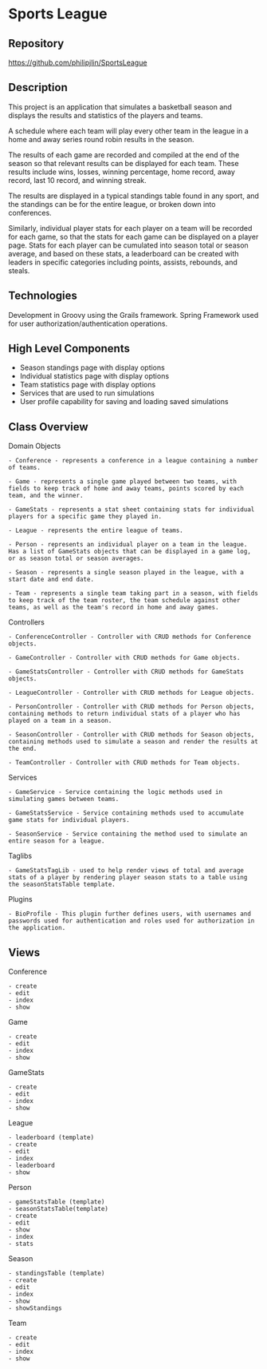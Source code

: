 # Sports League


## Repository
<https://github.com/philipjlin/SportsLeague>


## Description
This project is an application that simulates a basketball season and displays
the results and statistics of the players and teams.

A schedule where each team will play every other team in the league in a home and away series round robin results in the season.

The results of each game are recorded and compiled at the end of the season so that relevant results can be displayed for each team. These results include wins, losses, winning percentage, home record, away record, last 10 record, and winning streak.

The results are displayed in a typical standings table found in any sport, and the standings can be for the entire league, or broken down into conferences.

Similarly, individual player stats for each player on a team will be recorded for each game, so that the stats for each game can be displayed on a player page. Stats for each player can be cumulated into season total or season average, and based on these stats, a leaderboard can be created with leaders in specific categories including points, assists, rebounds, and steals.


## Technologies
Development in Groovy using the Grails framework.
Spring Framework used for user authorization/authentication operations.


## High Level Components
* Season standings page with display options
* Individual statistics page with display options
* Team statistics page with display options
* Services that are used to run simulations
* User profile capability for saving and loading saved simulations


## Class Overview
Domain Objects

    - Conference - represents a conference in a league containing a number of teams.

    - Game - represents a single game played between two teams, with fields to keep track of home and away teams, points scored by each team, and the winner.

    - GameStats - represents a stat sheet containing stats for individual players for a specific game they played in.

    - League - represents the entire league of teams.

    - Person - represents an individual player on a team in the league. Has a list of GameStats objects that can be displayed in a game log, or as season total or season averages.

    - Season - represents a single season played in the league, with a start date and end date.

    - Team - represents a single team taking part in a season, with fields to keep track of the team roster, the team schedule against other teams, as well as the team's record in home and away games.


Controllers

    - ConferenceController - Controller with CRUD methods for Conference objects.

    - GameController - Controller with CRUD methods for Game objects.

    - GameStatsController - Controller with CRUD methods for GameStats objects.

    - LeagueController - Controller with CRUD methods for League objects.

    - PersonController - Controller with CRUD methods for Person objects, containing methods to return individual stats of a player who has played on a team in a season.

    - SeasonController - Controller with CRUD methods for Season objects, containing methods used to simulate a season and render the results at the end.

    - TeamController - Controller with CRUD methods for Team objects.


Services

    - GameService - Service containing the logic methods used in simulating games between teams.

    - GameStatsService - Service containing methods used to accumulate game stats for individual players.

    - SeasonService - Service containing the method used to simulate an entire season for a league.

Taglibs

    - GameStatsTagLib - used to help render views of total and average stats of a player by rendering player season stats to a table using the seasonStatsTable template.

Plugins

    - BioProfile - This plugin further defines users, with usernames and passwords used for authentication and roles used for authorization in the application.


## Views
Conference

    - create
    - edit
    - index
    - show

Game

    - create
    - edit
    - index
    - show

GameStats

    - create
    - edit
    - index
    - show

League

    - leaderboard (template)
    - create
    - edit
    - index
    - leaderboard
    - show

Person

    - gameStatsTable (template)
    - seasonStatsTable(template)
    - create
    - edit
    - show
    - index
    - stats

Season

    - standingsTable (template)
    - create
    - edit
    - index
    - show
    - showStandings

Team

    - create
    - edit
    - index
    - show
